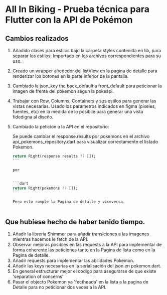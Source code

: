 # All In Biking - Prueba técnica para Flutter con la API de Pokémon

## Cambios realizados


1. Añadido clases para estilos bajo la carpeta styles contenida en lib, para separar los estilos. Importado en los archivos correspondientes para su uso. 
2. Creado un wrapper alrededor del listView en la pagina de detalle para renderizar los botones en la parte inferior de la pantalla. 
3. Cambiado la json_key the back_default a front_default para peticionar la imagen de frente del pokemon segun la pokeapi. 
4. Trabajar con Row, Columns, Containers y sus estilos para generar las vistas necesarias. Usado los parametros indicados en figma (pixeles, fuentes, etc) en la medida de lo posibile para generar una vista fidedigna al diseño. 
5. Cambiado la peticion a la API en el repositorio: 

    Se puede cambiar el response.results por pokemons en el archivo api_pokemons_repository.dart para visualizar correctamente el listado Pokemon.  


    ````dart
    return Right(response.results ?? []);
    ```

    por  


    ```dart
    return Right(pokemons ?? []);
    ```

    Pero esto romple la Pagina de detalle y viceversa. 



## Que hubiese hecho de haber tenido tiempo. 

1. Añadir la libreria Shimmer para añadir transiciones a las imagenes mientras hacemos le fetch de la API.
2. Observar mejoras posibles en las requests a la API para implementar de forma coherente las peticiones tanto en la Pagina de lista como en la Pagina de detalle.   
3. Añadir requests para implementar las abilidades Pokemon. 
4. Añadir las keys necesarias en la serialisación del json en pokemon.dart.
5. En general estructurar mejor el codigo para asegurarse de que existe 'separation of concerns'
6. Pasar el objecto Pokemon ya 'fectheada' en la lista a la pagina de Detalle para no peticionar dos veces a la API. 

